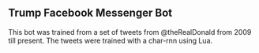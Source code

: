 ## Trump Facebook Messenger Bot

This bot was trained from a set of tweets from @theRealDonald from 2009 till present. The tweets were trained with a char-rnn using Lua.


